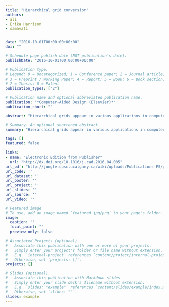```yaml
---
title: "Hierarchical grid conversion"
authors:
- ali
- Erika Harrison
- samavati


date: "2016-10-01T00:00:00+00:00"
doi: ""

# Schedule page publish date (NOT publication's date).
publishDate: "2016-10-01T00:00:00+00:00"

# Publication type.
# Legend: 0 = Uncategorized; 1 = Conference paper; 2 = Journal article;
# 3 = Preprint / Working Paper; 4 = Report; 5 = Book; 6 = Book section;
# 7 = Thesis; 8 = Patent
publication_types: ["2"]

# Publication name and optional abbreviated publication name.
publication: "*Computer-Aided Design (Elsevier)*"
publication_short: ""

abstract: "Hierarchical grids appear in various applications in computer graphics such as subdivision and multiresolution surfaces, and terrain models. Since the different grid types perform better at different tasks, it is desired to switch between regular grids to take advantages of these grids. Based on a 2D domain obtained from the connectivity information of a mesh, we can define simple conversions to switch between regular grids. In this paper, we introduce a general framework that can be used to convert a given grid to another and we discuss the properties of these refinements such as their transformations. This framework is hierarchical meaning that it provides conversions between meshes at different level of refinement. To describe the use of this framework, we define new regular and near-regular refinements with good properties such as small factors. We also describe how grid conversion enables us to use patch …"

# Summary. An optional shortened abstract.
summary: "Hierarchical grids appear in various applications in computer graphics such as subdivision and multiresolution surfaces, and terrain models. Since the different grid types perform better at different tasks, it is desired to switch between regular grids to take advantages of these grids. Based on a 2D domain obtained from the connectivity information of a mesh, we can define simple conversions to switch between regular grids. In this paper, we introduce a general framework that can be used to con..."

tags: []
featured: false

links:
- name: "Electronic Edition from Publisher"
  url: "http://dx.doi.org/10.1016/j.cad.2016.04.005"
url_pdf: "http://jungle.cpsc.ucalgary.ca/wiki/uploads/Publications-FS/grid-conversion-cad2016-mahdavi-amiri.pdf"
url_code: ''
url_dataset: ''
url_poster: ''
url_project: ''
url_slides: ''
url_source: ''
url_video: ''

# Featured image
# To use, add an image named `featured.jpg/png` to your page's folder. 
image:
  caption: ''
  focal_point: ""
  preview_only: false

# Associated Projects (optional).
#   Associate this publication with one or more of your projects.
#   Simply enter your project's folder or file name without extension.
#   E.g. `internal-project` references `content/project/internal-project/index.md`.
#   Otherwise, set `projects: []`.
projects: []

# Slides (optional).
#   Associate this publication with Markdown slides.
#   Simply enter your slide deck's filename without extension.
#   E.g. `slides: "example"` references `content/slides/example/index.md`.
#   Otherwise, set `slides: ""`.
slides: example
---
```

